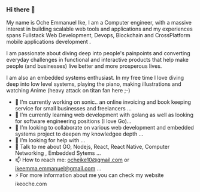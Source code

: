 ### Hi there 👋
My name is Oche Emmanuel Ike, I am a Computer engineer, with a massive interest in building scalable web tools and applications and my experiences spans Fullstack Web Development, Devops,  Blockchain and CrossPlatform mobile applications development .

I am passionate about diving deep into people's painpoints and converting everyday challenges in functional and interactive products that help make people (and businesses) live better and more prosperous lives.

I am also an embedded systems enthusiast. In my free time I love diving deep into low level systems, playing the piano, making illustrations and watching Anime (heavy attack on titan fan here ;-)


- 🔭 I’m currently working on sonic.. an online invoicing and book keeping service for small businesses and freelancers ...
- 🌱 I’m currently learning web development with golang as well as looking for software engineering positions (I love Go)...
- 👯 I’m looking to collaborate on various web development and embedded systems project to deepen my knowledgee depth ...
- 🤔 I’m looking for help with ...
- 💬 Talk to me about GO, Nodejs, React, React Native, Computer Networking , Embedded Sytems ...
- 📫 How to reach me: ocheike10@gmail.com or ikeemma.emmanuel@gmail.com   ...
- ⚡ For more information about me you can check my website ikeoche.com
